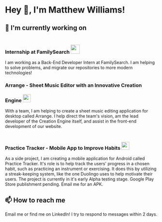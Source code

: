 # Hey 👋, I'm Matthew Williams!

## 🔭 I'm currently working on

### Internship at FamilySearch  <img src="https://github.com/Matthew-w56/matthew-w56/assets/26423158/8a6b47a9-643b-4ed2-b844-3db27c47fb0e" width="30px" style="margin-top: 20px" />

I am working as a Back-End Developer Intern at FamilySearch.  I am helping to solve problems, and migrate our repositories to more modern technologies!

### Arrange - Sheet Music Editor with an Innovative Creation Engine  <img src="https://github.com/Matthew-w56/matthew-w56/assets/26423158/4048c9b6-cd2c-4b9a-add0-561eda20ff53" width="26px" style="margin-top: 20px" />

With a team, I am helping to create a sheet music editing application for desktop called Arrange.  I help direct the team's vision, am the lead developer of the Creation Engine itself, and assist in the front-end development of our website.

### Practice Tracker - Mobile App to Improve Habits  <img src="https://github.com/Matthew-w56/matthew-w56/assets/26423158/9f94b4d4-8d70-4fd4-8474-a62bc3837908" width="26px" style="margin-top: 20px" />

As a side project, I am creating a mobile application for Android called Practice Tracker.  It's role is to help track the users' progress in a chosen habit, such as practicing an instrument or exercising.  It does this by utilizing a streak-keeping system, like the one Duolingo uses to help motivate their users.  The project is currently in it's early Alpha testing stage.  Google Play Store publishment pending.  Email me for an APK.

## 📫 How to reach me

Email me or find me on LinkedIn!  I try to respond to messages within 2 days.

<!--
**Matthew-w56/matthew-w56** is a ✨ _special_ ✨ repository because its `README.md` (this file) appears on your GitHub profile.

Here are some ideas to get you started:

- 🔭 I’m currently working on ...
- 🌱 I’m currently learning ...
- 👯 I’m looking to collaborate on ...
- 🤔 I’m looking for help with ...
- 💬 Ask me about ...
- 📫 How to reach me: ...
- 😄 Pronouns: ...
- ⚡ Fun fact: ...
-->
